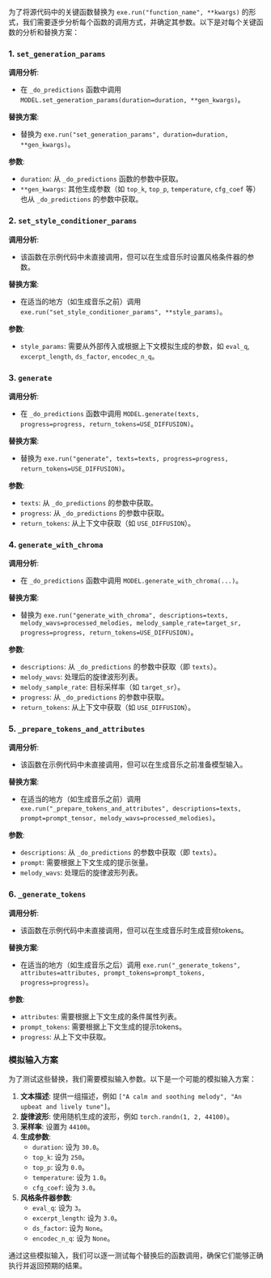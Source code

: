 为了将源代码中的关键函数替换为 `exe.run("function_name", **kwargs)` 的形式，我们需要逐步分析每个函数的调用方式，并确定其参数。以下是对每个关键函数的分析和替换方案：

### 1. `set_generation_params`

**调用分析**:
- 在 `_do_predictions` 函数中调用 `MODEL.set_generation_params(duration=duration, **gen_kwargs)`。

**替换方案**:
- 替换为 `exe.run("set_generation_params", duration=duration, **gen_kwargs)`。

**参数**:
- `duration`: 从 `_do_predictions` 函数的参数中获取。
- `**gen_kwargs`: 其他生成参数（如 `top_k`, `top_p`, `temperature`, `cfg_coef` 等）也从 `_do_predictions` 的参数中获取。

### 2. `set_style_conditioner_params`

**调用分析**:
- 该函数在示例代码中未直接调用，但可以在生成音乐时设置风格条件器的参数。

**替换方案**:
- 在适当的地方（如生成音乐之前）调用 `exe.run("set_style_conditioner_params", **style_params)`。

**参数**:
- `style_params`: 需要从外部传入或根据上下文模拟生成的参数，如 `eval_q`, `excerpt_length`, `ds_factor`, `encodec_n_q`。

### 3. `generate`

**调用分析**:
- 在 `_do_predictions` 函数中调用 `MODEL.generate(texts, progress=progress, return_tokens=USE_DIFFUSION)`。

**替换方案**:
- 替换为 `exe.run("generate", texts=texts, progress=progress, return_tokens=USE_DIFFUSION)`。

**参数**:
- `texts`: 从 `_do_predictions` 的参数中获取。
- `progress`: 从 `_do_predictions` 的参数中获取。
- `return_tokens`: 从上下文中获取（如 `USE_DIFFUSION`）。

### 4. `generate_with_chroma`

**调用分析**:
- 在 `_do_predictions` 函数中调用 `MODEL.generate_with_chroma(...)`。

**替换方案**:
- 替换为 `exe.run("generate_with_chroma", descriptions=texts, melody_wavs=processed_melodies, melody_sample_rate=target_sr, progress=progress, return_tokens=USE_DIFFUSION)`。

**参数**:
- `descriptions`: 从 `_do_predictions` 的参数中获取（即 `texts`）。
- `melody_wavs`: 处理后的旋律波形列表。
- `melody_sample_rate`: 目标采样率（如 `target_sr`）。
- `progress`: 从 `_do_predictions` 的参数中获取。
- `return_tokens`: 从上下文中获取（如 `USE_DIFFUSION`）。

### 5. `_prepare_tokens_and_attributes`

**调用分析**:
- 该函数在示例代码中未直接调用，但可以在生成音乐之前准备模型输入。

**替换方案**:
- 在适当的地方（如生成音乐之前）调用 `exe.run("_prepare_tokens_and_attributes", descriptions=texts, prompt=prompt_tensor, melody_wavs=processed_melodies)`。

**参数**:
- `descriptions`: 从 `_do_predictions` 的参数中获取（即 `texts`）。
- `prompt`: 需要根据上下文生成的提示张量。
- `melody_wavs`: 处理后的旋律波形列表。

### 6. `_generate_tokens`

**调用分析**:
- 该函数在示例代码中未直接调用，但可以在生成音乐时生成音频tokens。

**替换方案**:
- 在适当的地方（如生成音乐之后）调用 `exe.run("_generate_tokens", attributes=attributes, prompt_tokens=prompt_tokens, progress=progress)`。

**参数**:
- `attributes`: 需要根据上下文生成的条件属性列表。
- `prompt_tokens`: 需要根据上下文生成的提示tokens。
- `progress`: 从上下文中获取。

### 模拟输入方案

为了测试这些替换，我们需要模拟输入参数。以下是一个可能的模拟输入方案：

1. **文本描述**: 提供一组描述，例如 `["A calm and soothing melody", "An upbeat and lively tune"]`。
2. **旋律波形**: 使用随机生成的波形，例如 `torch.randn(1, 2, 44100)`。
3. **采样率**: 设置为 `44100`。
4. **生成参数**: 
   - `duration`: 设为 `30.0`。
   - `top_k`: 设为 `250`。
   - `top_p`: 设为 `0.0`。
   - `temperature`: 设为 `1.0`。
   - `cfg_coef`: 设为 `3.0`。
5. **风格条件器参数**: 
   - `eval_q`: 设为 `3`。
   - `excerpt_length`: 设为 `3.0`。
   - `ds_factor`: 设为 `None`。
   - `encodec_n_q`: 设为 `None`。

通过这些模拟输入，我们可以逐一测试每个替换后的函数调用，确保它们能够正确执行并返回预期的结果。